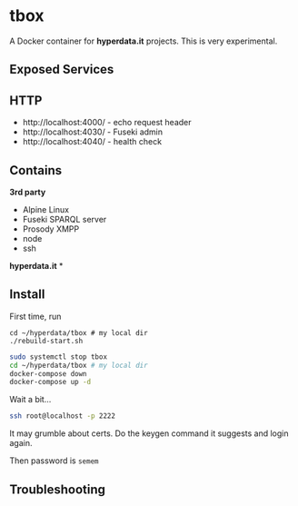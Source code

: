 # tbox

A Docker container for **hyperdata.it** projects. This is very experimental.

## Exposed Services

## HTTP
* http://localhost:4000/ - echo request header
* http://localhost:4030/ - Fuseki admin
* http://localhost:4040/ - health check

## Contains

**3rd party**
* Alpine Linux
* Fuseki SPARQL server
* Prosody XMPP
* node
* ssh

**hyperdata.it**
*

## Install

First time, run
```
cd ~/hyperdata/tbox # my local dir
./rebuild-start.sh
```

```sh
sudo systemctl stop tbox
cd ~/hyperdata/tbox # my local dir
docker-compose down
docker-compose up -d
```
Wait a bit...
```sh
ssh root@localhost -p 2222
```
It may grumble about certs. Do the keygen command it suggests and login again.

Then password is `semem`

## Troubleshooting
